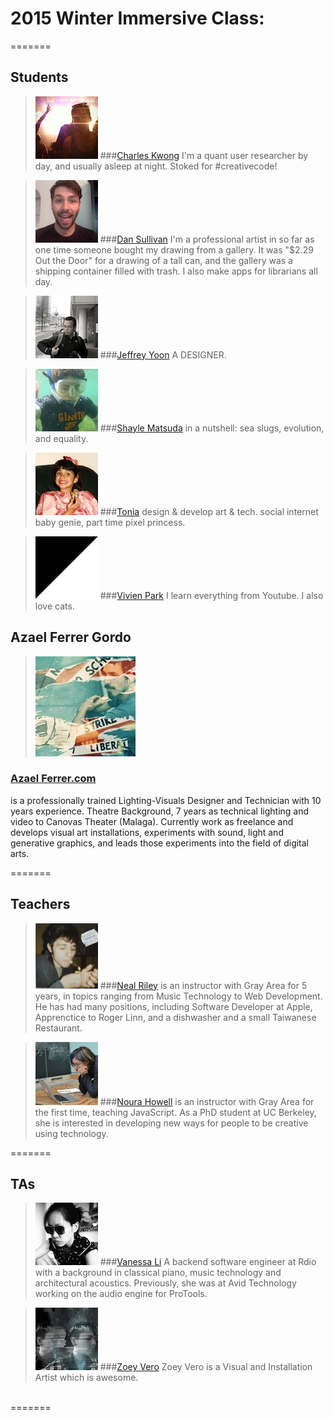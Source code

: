 # 2015 Winter Immersive Class:
=======
## Students

> ![](img/chuck.jpg)
###[Charles Kwong](https://github.com/chuckySF)
I'm a quant user researcher by day, and usually asleep at night. Stoked for #creativecode!

> ![](img/ds.png)
###[Dan Sullivan](https://github.com/dullivan)
I'm a professional artist in so far as one time someone bought my drawing from a gallery. It was "$2.29 Out the Door" for a drawing of a tall can, and the gallery was a shipping container filled with trash. I also make apps for librarians all day.

> ![](img/jy.jpg)
###[Jeffrey Yoon](https://www.flickr.com/photos/7258294@N06/)
A DESIGNER.

> ![](img/sm.jpg)
###[Shayle Matsuda](http://www.scienceneat.org)
in a nutshell: sea slugs, evolution, and equality.  

> ![](img/tonia.png)
###[Tonia](http://konversation.us)
design & develop art & tech. social internet baby genie, part time pixel princess.

> ![](img/vp.gif)
###[Vivien Park](http://gravitymax.wordpress.com)
I learn everything from Youtube. I also love cats.

## Azael Ferrer Gordo
>![](img/kk.jpg) 
### [Azael Ferrer.com](http://www.azaelferrer.com/)
is a professionally trained Lighting-Visuals Designer and Technician with 10 years experience. Theatre Background, 7 years as technical lighting and video to Canovas Theater (Malaga). Currently work as freelance and develops visual art installations, experiments with sound, light and generative graphics, and leads those experiments into the field of digital arts. 

=======
## Teachers

> ![](img/nr.png)
###[Neal Riley](http://www.nealmakesnoise.com)
is an instructor with Gray Area for 5 years, in topics ranging from Music Technology to Web Development.  He has had many positions, including Software Developer at Apple, Apprenctice to Roger Linn, and a dishwasher and a small Taiwanese Restaurant.

> ![](img/nlh.jpg)
###[Noura Howell](http://www.nourahowell.com)
is an instructor with Gray Area for the first time, teaching JavaScript. As a PhD student at UC Berkeley, she is interested in developing new ways for people to be creative using technology.

=======
## TAs

> ![](img/vl.jpg)
###[Vanessa Li](https://github.com/devanessa) 
A backend software engineer at Rdio with a background in classical piano, music technology and architectural acoustics. Previously, she was at Avid Technology working on the audio engine for ProTools.

> ![](img/zv_small.jpg)
###[Zoey Vero](www.zoeyvero.com) 
Zoey Vero is a Visual and Installation Artist which is awesome.
<br />
=======

